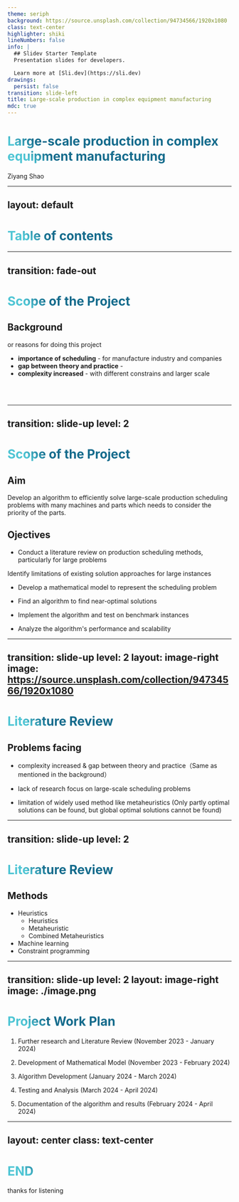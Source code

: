 ```yaml
---
theme: seriph
background: https://source.unsplash.com/collection/94734566/1920x1080
class: text-center
highlighter: shiki
lineNumbers: false
info: |
  ## Slidev Starter Template
  Presentation slides for developers.

  Learn more at [Sli.dev](https://sli.dev)
drawings:
  persist: false
transition: slide-left
title: Large-scale production in complex equipment manufacturing
mdc: true
---
```




# Large-scale production in complex equipment manufacturing

Ziyang Shao

<!-- <div class="pt-12">
  <span @click="$slidev.nav.next" class="px-2 py-1 rounded cursor-pointer" hover="bg-white bg-opacity-10">
    Press Space for next page <carbon:arrow-right class="inline"/>
  </span>
</div> -->

<!-- <div class="abs-br m-6 flex gap-2">
  <button @click="$slidev.nav.openInEditor()" title="Open in Editor" class="text-xl slidev-icon-btn opacity-50 !border-none !hover:text-white">
    <carbon:edit />
  </button>
  <a href="https://github.com/slidevjs/slidev" target="_blank" alt="GitHub" title="Open in GitHub"
    class="text-xl slidev-icon-btn opacity-50 !border-none !hover:text-white">
    <carbon-logo-github />
  </a>
</div> -->

<!--
The last comment block of each slide will be treated as slide notes. It will be visible and editable in Presenter Mode along with the slide. [Read more in the docs](https://sli.dev/guide/syntax.html#notes)
-->
---
layout: default
---

# Table of contents



<Toc maxDepth="1"></Toc>

---
transition: fade-out
---

# Scope of the Project 
## Background
or reasons for doing this project

-  **importance of scheduling** - for manufacture industry and companies
-  **gap between theory and practice** - 
-  **complexity increased** - with different constrains and larger scale


<br>
<br>


<!--
You can have `style` tag in markdown to override the style for the current page.
Learn more: https://sli.dev/guide/syntax#embedded-styles
-->

<style>
h1 {
  background-color: #2B90B6;
  background-image: linear-gradient(45deg, #4EC5D4 10%, #146b8c 20%);
  background-size: 100%;
  -webkit-background-clip: text;
  -moz-background-clip: text;
  -webkit-text-fill-color: transparent;
  -moz-text-fill-color: transparent;
}
</style>

<!--
Here is another comment.
-->



---
transition: slide-up
level: 2
---

# Scope of the Project 
## Aim
Develop an algorithm to efficiently solve large-scale production scheduling problems with many machines and parts which needs to consider the priority of the parts. 


## Ojectives
- Conduct a literature review on production scheduling methods, particularly for large problems 

Identify limitations of existing solution approaches for large instances 

- Develop a mathematical model to represent the scheduling problem 

- Find an algorithm to find near-optimal solutions  

- Implement the algorithm and test on benchmark instances 

- Analyze the algorithm's performance and scalability 


---
transition: slide-up
level: 2
layout: image-right
image: https://source.unsplash.com/collection/94734566/1920x1080
---

# Literature Review
## Problems facing

- complexity increased & gap between theory and practice（Same as mentioned in the background）


- lack of research focus on large-scale scheduling problems
- limitation of widely used method like metaheuristics (Only partly optimal solutions can be found, but global optimal solutions cannot be found)



---
transition: slide-up
level: 2
---

# Literature Review
## Methods
- Heuristics
  -  Heuristics
  - Metaheuristic 
  - Combined Metaheuristics
- Machine learning
- Constraint programming

---
transition: slide-up
level: 2
layout: image-right
image: ./image.png
---

# Project Work Plan
1. Further research and Literature Review (November 2023 - January 2024) 

2. Development of Mathematical Model (November 2023 - February 2024) 

3. Algorithm Development (January 2024 - March 2024) 

4. Testing and Analysis (March 2024 - April 2024) 

5. Documentation of the algorithm and results (February 2024 - April 2024) 


---
layout: center
class: text-center
---

# END

thanks for listening





